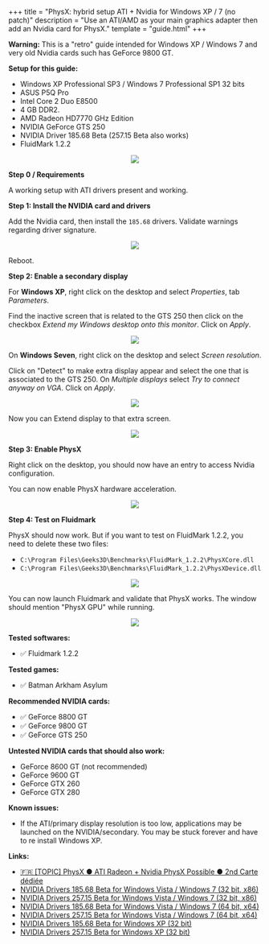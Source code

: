 +++
title = "PhysX: hybrid setup ATI + Nvidia for Windows XP / 7 (no patch)"
description = "Use an ATI/AMD as your main graphics adapter then add an Nvidia card for PhysX."
template = "guide.html"
+++

<article class="message is-warning">
  <div class="message-body">
    <strong>Warning:</strong> This is a "retro" guide intended for Windows XP / Windows 7 and very old Nvidia cards such has GeForce 9800 GT.
  </div>
</article>

**Setup for this guide:**
- Windows XP Professional SP3 / Windows 7 Professional SP1 32 bits
- ASUS P5Q Pro
- Intel Core 2 Duo E8500
- 4 GB DDR2.
- AMD Radeon HD7770 GHz Edition
- NVIDIA GeForce GTS 250
- NVIDIA Driver 185.68 Beta (257.15 Beta also works)
- FluidMark 1.2.2

<center>
  <img src="/images/guides/physx-ati/setup.webp" />
</center>

**Step 0 / Requirements**

A working setup with ATI drivers present and working.

**Step 1: Install the NVIDIA card and drivers**

Add the Nvidia card, then install the `185.68` drivers. Validate warnings regarding driver signature.

<center>
  <img src="/images/guides/physx-ati/tuto1.webp" />
</center>

Reboot.

**Step 2: Enable a secondary display**

For **Windows XP**, right click on the desktop and select *Properties*, tab *Parameters*.

Find the inactive screen that is related to the GTS 250 then click on the checkbox *Extend my Windows desktop onto this monitor*. Click on *Apply*.

<center>
  <img src="/images/guides/physx-ati/tuto2.webp" />
</center>

On **Windows Seven**, right click on the desktop and select *Screen resolution*.

Click on "Detect" to make extra display appear and select the one that is associated to the GTS 250. On *Multiple displays* select *Try to connect anyway on VGA*. Click on *Apply*.

<center>
  <img src="/images/guides/physx-ati/tuto3.webp" />
</center>

Now you can Extend display to that extra screen.

<center>
  <img src="/images/guides/physx-ati/tuto4.webp" />
</center>

**Step 3: Enable PhysX**

Right click on the desktop, you should now have an entry to access Nvidia configuration.

You can now enable PhysX hardware acceleration.

<center>
  <img src="/images/guides/physx-ati/tuto5.webp" />
</center>

**Step 4: Test on Fluidmark**

PhysX should now work. But if you want to test on FluidMark 1.2.2, you need to delete these two files:
- `C:\Program Files\Geeks3D\Benchmarks\FluidMark_1.2.2\PhysXCore.dll`
- `C:\Program Files\Geeks3D\Benchmarks\FluidMark_1.2.2\PhysXDevice.dll`

<center>
  <img src="/images/guides/physx-ati/tuto6.webp" />
</center>

You can now launch Fluidmark and validate that PhysX works. The window should mention "PhysX GPU" while running.

<center>
  <img src="/images/guides/physx-ati/tuto7.webp" />
</center>

**Tested softwares:**
- ✅ Fluidmark 1.2.2

**Tested games:**
- ✅ Batman Arkham Asylum

**Recommended NVIDIA cards:**
- ✅ GeForce 8800 GT
- ✅ GeForce 9800 GT
- ✅ GeForce GTS 250

**Untested NVIDIA cards that should also work:**
- GeForce 8600 GT (not recommended)
- GeForce 9600 GT
- GeForce GTX 260
- GeForce GTX 280

**Known issues:**
- If the ATI/primary display resolution is too low, applications may be launched on the NVIDIA/secondary. You may be stuck forever and have to re install Windows XP.

**Links:**
- <a href="https://forum.hardware.fr/hfr/Hardware/2D-3D/radeon-nvidia-possible-sujet_854566_1.htm">🇫🇷 [TOPIC] PhysX ● ATI Radeon + Nvidia PhysX Possible ● 2nd Carte dédiée</a>
- <a href="https://www.touslesdrivers.com/index.php?v_page=23&v_code=24559">NVIDIA Drivers 185.68 Beta for Windows Vista / Windows 7 (32 bit, x86)</a>
- <a href="https://www.touslesdrivers.com/index.php?v_page=23&v_code=28219">NVIDIA Drivers 257.15 Beta for Windows Vista / Windows 7 (32 bit, x86)</a>
- <a href="https://www.touslesdrivers.com/index.php?v_page=23&v_code=24558">NVIDIA Drivers 185.68 Beta for Windows Vista / Windows 7 (64 bit, x64)</a>
- <a href="https://www.touslesdrivers.com/index.php?v_page=23&v_code=28218">NVIDIA Drivers 257.15 Beta for Windows Vista / Windows 7 (64 bit, x64)</a>
- <a href="https://www.guru3d.com/download/forceware-185-68-xp-32-bit-beta/">NVIDIA Drivers 185.68 Beta for Windows XP (32 bit)</a>
- <a href="https://www.touslesdrivers.com/index.php?v_page=23&v_code=28221">NVIDIA Drivers 257.15 Beta for Windows XP (32 bit)</a>

